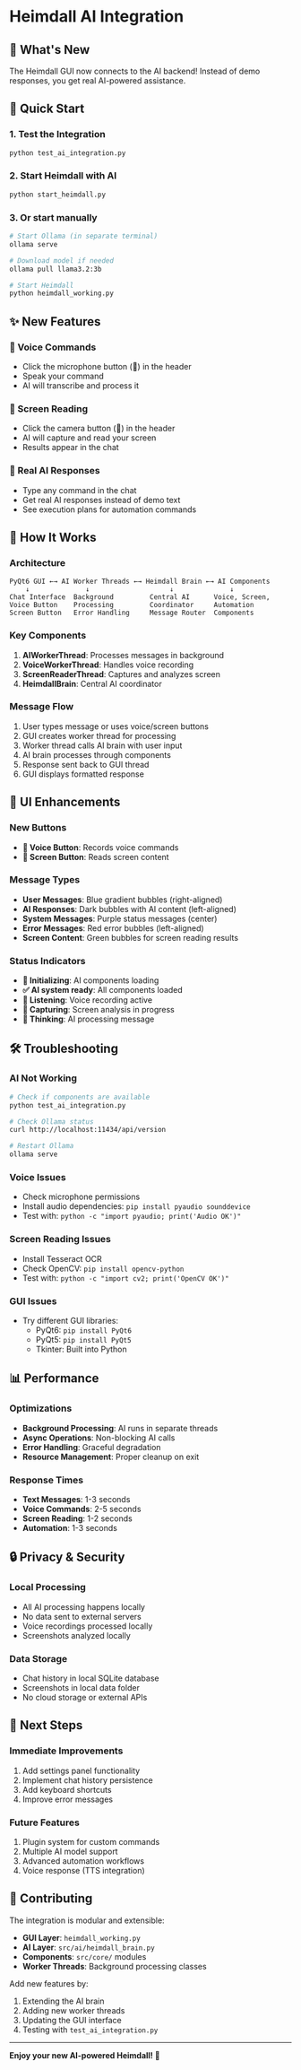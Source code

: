 # Heimdall AI Integration

## 🎉 What's New

The Heimdall GUI now connects to the AI backend! Instead of demo responses, you get real AI-powered assistance.

## 🚀 Quick Start

### 1. Test the Integration
```bash
python test_ai_integration.py
```

### 2. Start Heimdall with AI
```bash
python start_heimdall.py
```

### 3. Or start manually
```bash
# Start Ollama (in separate terminal)
ollama serve

# Download model if needed
ollama pull llama3.2:3b

# Start Heimdall
python heimdall_working.py
```

## ✨ New Features

### 🎤 Voice Commands
- Click the microphone button (🎤) in the header
- Speak your command
- AI will transcribe and process it

### 📸 Screen Reading
- Click the camera button (📸) in the header
- AI will capture and read your screen
- Results appear in the chat

### 🤖 Real AI Responses
- Type any command in the chat
- Get real AI responses instead of demo text
- See execution plans for automation commands

## 🔧 How It Works

### Architecture
```
PyQt6 GUI ←→ AI Worker Threads ←→ Heimdall Brain ←→ AI Components
    ↓              ↓                    ↓              ↓
Chat Interface  Background         Central AI      Voice, Screen,
Voice Button    Processing         Coordinator     Automation
Screen Button   Error Handling     Message Router  Components
```

### Key Components

1. **AIWorkerThread**: Processes messages in background
2. **VoiceWorkerThread**: Handles voice recording
3. **ScreenReaderThread**: Captures and analyzes screen
4. **HeimdallBrain**: Central AI coordinator

### Message Flow
1. User types message or uses voice/screen buttons
2. GUI creates worker thread for processing
3. Worker thread calls AI brain with user input
4. AI brain processes through components
5. Response sent back to GUI thread
6. GUI displays formatted response

## 🎨 UI Enhancements

### New Buttons
- **🎤 Voice Button**: Records voice commands
- **📸 Screen Button**: Reads screen content

### Message Types
- **User Messages**: Blue gradient bubbles (right-aligned)
- **AI Responses**: Dark bubbles with AI content (left-aligned)
- **System Messages**: Purple status messages (center)
- **Error Messages**: Red error bubbles (left-aligned)
- **Screen Content**: Green bubbles for screen reading results

### Status Indicators
- **🔄 Initializing**: AI components loading
- **✅ AI system ready**: All components loaded
- **🎤 Listening**: Voice recording active
- **📸 Capturing**: Screen analysis in progress
- **🤔 Thinking**: AI processing message

## 🛠️ Troubleshooting

### AI Not Working
```bash
# Check if components are available
python test_ai_integration.py

# Check Ollama status
curl http://localhost:11434/api/version

# Restart Ollama
ollama serve
```

### Voice Issues
- Check microphone permissions
- Install audio dependencies: `pip install pyaudio sounddevice`
- Test with: `python -c "import pyaudio; print('Audio OK')"`

### Screen Reading Issues
- Install Tesseract OCR
- Check OpenCV: `pip install opencv-python`
- Test with: `python -c "import cv2; print('OpenCV OK')"`

### GUI Issues
- Try different GUI libraries:
  - PyQt6: `pip install PyQt6`
  - PyQt5: `pip install PyQt5`
  - Tkinter: Built into Python

## 📊 Performance

### Optimizations
- **Background Processing**: AI runs in separate threads
- **Async Operations**: Non-blocking AI calls
- **Error Handling**: Graceful degradation
- **Resource Management**: Proper cleanup on exit

### Response Times
- **Text Messages**: 1-3 seconds
- **Voice Commands**: 2-5 seconds
- **Screen Reading**: 1-2 seconds
- **Automation**: 1-3 seconds

## 🔒 Privacy & Security

### Local Processing
- All AI processing happens locally
- No data sent to external servers
- Voice recordings processed locally
- Screenshots analyzed locally

### Data Storage
- Chat history in local SQLite database
- Screenshots in local data folder
- No cloud storage or external APIs

## 🎯 Next Steps

### Immediate Improvements
1. Add settings panel functionality
2. Implement chat history persistence
3. Add keyboard shortcuts
4. Improve error messages

### Future Features
1. Plugin system for custom commands
2. Multiple AI model support
3. Advanced automation workflows
4. Voice response (TTS integration)

## 🤝 Contributing

The integration is modular and extensible:

- **GUI Layer**: `heimdall_working.py`
- **AI Layer**: `src/ai/heimdall_brain.py`
- **Components**: `src/core/` modules
- **Worker Threads**: Background processing classes

Add new features by:
1. Extending the AI brain
2. Adding new worker threads
3. Updating the GUI interface
4. Testing with `test_ai_integration.py`

---

**Enjoy your new AI-powered Heimdall! 🎉**